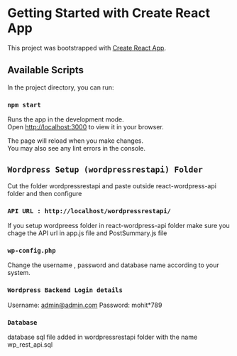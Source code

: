 # Getting Started with Create React App

This project was bootstrapped with [Create React App](https://github.com/facebook/create-react-app).

## Available Scripts

In the project directory, you can run:

### `npm start`

Runs the app in the development mode.\
Open [http://localhost:3000](http://localhost:3000) to view it in your browser.

The page will reload when you make changes.\
You may also see any lint errors in the console.

## `Wordpress Setup (wordpressrestapi) Folder`

Cut the folder wordpressrestapi and paste outside react-wordpress-api folder and then configure

### `API URL : http://localhost/wordpressrestapi/`

If you setup wordpreess folder in react-wordpress-api folder make sure you chage the API url in app.js file and PostSummary.js file 

### `wp-config.php` 

Change the username , password and database name according to your system.

### `Wordpress Backend Login details`

Username: admin@admin.com
Password: mohit*789

### `Database`

database sql file added in wordpressrestapi folder with the name wp_rest_api.sql


